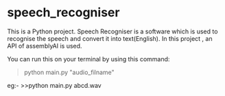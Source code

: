 # speech_recogniser
This is a Python project.
Speech Recogniser is a software which is used to recognise the speech and convert it into text(English).
In this project , an API of assemblyAI is used.

You can run this on your terminal by using this command:
>python main.py "audio_filname"

eg:- >>python main.py abcd.wav


